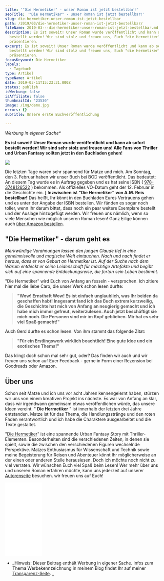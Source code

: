 ```yaml
---
title: '"Die Hermetiker" - unser Roman ist jetzt bestellbar!'
seoTitle: '"Die Hermetiker" - unser Roman ist jetzt bestellbar!'
slug: die-hermetiker-unser-roman-ist-jetzt-bestellbar
path: /2019/03/die-hermetiker-unser-roman-ist-jetzt-bestellbar/
fileName: 2019-03---die-hermetiker-unser-roman-ist-jetzt-bestellbar.md
description: Es ist soweit! Unser Roman wurde veröffentlicht und kann ab sofort
  bestellt werden! Wir sind stolz und freuen uns, Euch "die Hermetiker" zu
  präsentieren.
excerpt: Es ist soweit! Unser Roman wurde veröffentlicht und kann ab sofort
  bestellt werden! Wir sind stolz und freuen uns, Euch "die Hermetiker" zu
  präsentieren.
focusKeyword: Die Hermetiker
labels:
  - Tagebuch
type: Artikel
typeName: Artikel
date: 2019-03-11T15:23:31.000Z
status: publish
isWerbung: false
isAffiliate: false
thumbnailId: "23530"
image: /img/demo.jpg
errors: {}
subTitle: Unsere erste Buchveröffentlichung
  
---
```


_Werbung in eigener Sache\*_

**Es ist soweit! Unser Roman wurde veröffentlicht und kann ab sofort bestellt
werden! Wir sind sehr stolz und freuen uns! Alle Fans von Thriller und Urban
Fantasy sollten jetzt in den Buchladen gehen!**

![](//ws-eu.amazon-adsystem.com/widgets/q?_encoding=UTF8&MarketPlace=DE&ASIN=3748126522&ServiceVersion=20070822&ID=AsinImage&WS=1&Format=_SL250_&tag=cardamonchai-21)

Die letzten Tage waren sehr spannend für Matze und mich. Am Sonntag, den 3.
Februar haben wir unser Buch bei BOD veröffentlicht. Das bedeutet: An diesem Tag
wurde es in Auftrag gegeben und es hat seine ISBN (
[978-3748126522](https://amzn.to/2IbmJIE) ) bekommen. Als offizielles VÖ-Datum
geht der 12. Februar in die Geschichte ein. [ **Inzwischen ist "Die Hermetiker"
von A.M. Reis bestellbar!** Das heißt, Ihr könnt in den Buchladen Eures
Vertrauens gehen und es unter der Angabe der ISBN bestellen. Wir fänden es sogar
noch toller, wenn Ihr darum bittet, dass noch ein paar weitere Exemplare
bestellt und der Auslage hinzugefügt werden. Wir freuen uns nämlich, wenn so
viele Menschen wie möglich unseren Roman lesen! Ganz Eilige können auch
[über Amazon bestellen](https://amzn.to/2IbmJIE).

## "Die Hermetiker" - darum geht es

_Merkwürdige Vorahnungen lassen den jungen Claude tief in eine geheimnisvolle
und magische Welt eintauchen. Nach und nach findet er heraus, dass er von Geburt
an Hermetiker ist. Auf der Suche nach dem Warum entdeckt er seine Leidenschaft
für mächtige Artefakte und begibt sich auf eine spannende Entdeckungsreise, die
fortan sein Leben bestimmt._

"Die Hermetiker" wird Euch von Anfang an fesseln - versprochen. Ich zitiere hier
mal die liebe Caro, die unser Werk schon lesen durfte:

> **"Wow! Ernsthaft Wow! Es ist einfach unglaublich, was Ihr beiden da
> geschaffen habt! Insgesamt fand ich das Buch extrem kurzweilig, die Geschichte
> hat mich von Anfang an neugierig gemacht und ich habe mich immer gefreut,
> weiterzulesen. Auch jetzt beschäftigt sie mich noch. Die Personen sind mir im
> Kopf geblieben. Mir hat es sehr viel Spaß gemacht!"**

Auch Gerd durfte es schon lesen. Von ihm stammt das folgende Zitat:

> **"Für ein Erstlingswerk wirklich beachtlich! Eine gute Idee und ein
> exotisches Thema!"**

Das klingt doch schon mal sehr gut, oder? Das finden wir auch und wir freuen uns
schon auf Euer Feedback - gerne in Form einer Rezension bei Goodreads oder
Amazon.

## Über uns

Schon seit Matze und ich uns vor acht Jahren kennengelernt haben, stürzen wir
uns von einem kreativen Projekt ins nächste. Es war von Anfang an klar, dass wir
irgendwann gemeinsam etwas veröffentlichen würde, das unsere Ideen vereint. "
**Die Hermetiker** " ist innerhalb der letzten drei Jahre entstanden. Matze ist
für das Thema, die Handlungsstränge und den roten Faden verantwortlich und ich
habe die Charaktere ausgearbeitet und die Texte gestaltet.

"[Die Hermetiker](https://amzn.to/2IbmJIE)" ist eine spannende Urban Fantasy
Story mit Thriller-Elementen. Besonderheiten sind die verschiedenen Zeiten, in
denen sie spielt, sowie die zwischen den verschiedenen Figuren wechselnde
Perspektive. Matzes Enthusiasmus für Wissenschaft und Technik sowie meine
Begeisterung für Reisen und Abenteuer könnt Ihr möglicherweise an der einen oder
anderen Stelle herauslesen. Doch ich möchte noch nicht zu viel verraten. Wir
wünschen Euch viel Spaß beim Lesen! Wer mehr über uns und unseren Roman erfahren
möchte, kann uns jederzeit auf unserer [Autorenseite](https://amreis.de/ha121)
besuchen. wir freuen uns auf Euch!

<iframe style="width: 120px; height: 240px;" src="//ws-eu.amazon-adsystem.com/widgets/q?ServiceVersion=20070822&amp;OneJS=1&amp;Operation=GetAdHtml&amp;MarketPlace=DE&amp;source=ac&amp;ref=qf_sp_asin_til&amp;ad_type=product_link&amp;tracking_id=cardamonchai-21&amp;marketplace=amazon&amp;region=DE&amp;placement=3748126522&amp;asins=3748126522&amp;linkId=0725512b84f13a5f2ca14219ec7087cf&amp;show_border=true&amp;link_opens_in_new_window=true&amp;price_color=c4c4c4&amp;title_color=5c9b72&amp;bg_color=ffffff" frameborder="0" marginwidth="0" marginheight="0" scrolling="no">
</iframe>

- _Hinweis: Dieser Beitrag enthält Werbung in eigener Sache. Infos zum Thema
  Werbekennzeichnung in meinem Blog findet Ihr auf meiner 
  [Transparenz-Seite](/werbung/). _

  